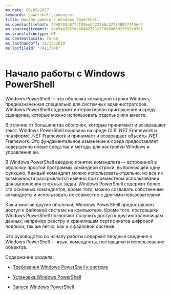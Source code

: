 ```yaml
---
ms.date: 06/05/2017
keywords: powershell,командлет
title: Начало работы с Windows PowerShell
ms.openlocfilehash: fde0788a877cf93ee6423566c3275380474f4ee4
ms.sourcegitcommit: a6e54a305fdeb6482321c77da8066d2f991c93e1
ms.translationtype: HT
ms.contentlocale: ru-RU
ms.lasthandoff: 11/15/2019
ms.locfileid: "74117546"
---
```

# <a name="getting-started-with-windows-powershell"></a>Начало работы с Windows PowerShell
Windows PowerShell — это оболочка командной строки Windows, предназначенная специально для системных администраторов. Windows PowerShell содержит интерактивное приглашение и среду сценариев, которые можно использовать отдельно или вместе.

В отличие от большинства оболочек, которые принимают и возвращают текст, Windows PowerShell основана на среде CLR .NET Framework и платформе .NET Framework и принимает и возвращает объекты .NET Framework. Это фундаментальное изменение в среде предоставляет совершенно новые средства и методы для настройки Windows и управления ей.

В Windows PowerShell введено понятие командлета — встроенной в оболочку простой программы командной строки, выполняющей одну функцию. Каждый командлет можно использовать отдельно, но все их возможности раскрываются именно при совместном использовании для выполнения сложных задач. Windows PowerShell содержит более ста основных командлетов, кроме того, можно создавать собственные командлеты и использовать их совместно с другими пользователями.

Как и многие другие оболочки, Windows PowerShell предоставляет доступ к файловой системе на компьютере. Кроме того, *поставщики* Windows PowerShell позволяют получить доступ к другим хранилищам данных, например реестру и хранилищам сертификатов цифровой подписи, так же легко, как и к файловой системе.

Это руководство по началу работы содержит вводные сведения о Windows PowerShell — язык, командлеты, поставщики и использование объектов.

Содержание раздела:

- [Требования Windows PowerShell к системе](../install/Windows-PowerShell-System-Requirements.md)

- [Установка Windows PowerShell](../install/Installing-Windows-PowerShell.md)

- [Запуск Windows PowerShell](Starting-Windows-PowerShell.md)
